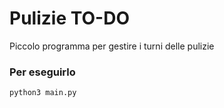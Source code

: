 # Pulizie TO-DO

Piccolo programma per gestire i turni delle pulizie

### Per eseguirlo
``` sh
python3 main.py
```